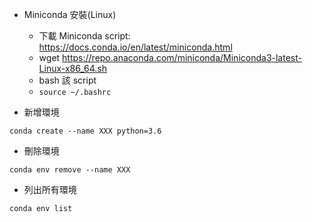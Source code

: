 - Miniconda 安裝(Linux)
  - 下載 Miniconda script: https://docs.conda.io/en/latest/miniconda.html
  - wget https://repo.anaconda.com/miniconda/Miniconda3-latest-Linux-x86_64.sh
  - bash 該 script
  - ```source ~/.bashrc```

- 新增環境

```
conda create --name XXX python=3.6
```

- 刪除環境

```
conda env remove --name XXX
```

- 列出所有環境

```
conda env list
```

